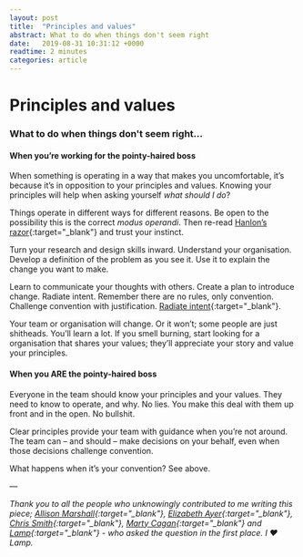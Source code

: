 ```yaml
---
layout: post
title:  "Principles and values"
abstract: What to do when things don't seem right
date:   2019-08-31 10:31:12 +0000
readtime: 2 minutes
categories: article
---
```


# Principles and values
### What to do when things don't seem right...

#### When you’re working for the pointy-haired boss

When something is operating in a way that makes you uncomfortable, it’s because it’s in opposition to your principles and values. Knowing your principles will help when asking yourself _what should I do_? 

Things operate in different ways for different reasons. Be open to the possibility this is the correct *modus operandi*. Then re-read [Hanlon’s razor](https://en.wikipedia.org/wiki/Hanlon%27s_razor){:target="_blank"} and trust your instinct.

Turn your research and design skills inward. Understand your organisation. Develop a definition of the problem as you see it. Use it to explain the change you want to make.

Learn to communicate your thoughts with others. Create a plan to introduce change. Radiate intent. Remember there are no rules, only convention. Challenge convention with justification. [Radiate intent](https://medium.com/@ElizAyer/dont-ask-forgiveness-radiate-intent-d36fd22393a3){:target="_blank"}.

Your team or organisation will change. Or it won’t; some people are just shitheads. You’ll learn a lot. If you smell burning, start looking for a organisation that shares your values; they’ll appreciate your story and value your principles.

#### When you ARE the pointy-haired boss

Everyone in the team should know your principles and your values. They need to know to operate, and why. No lies. You make this deal with them up front and in the open. No bullshit. 

Clear principles provide your team with guidance when you’re not around. The team can – and should – make decisions on your behalf, even when those decisions challenge convention. 

What happens when it’s your convention? See above.

—

*Thank you to all the people who unknowingly contributed to me writing this piece; [Allison Marshall](https://twitter.com/allisongrayce/status/1167456425146142720){:target="_blank"}, [Elizabeth Ayer](https://medium.com/@ElizAyer/dont-ask-forgiveness-radiate-intent-d36fd22393a3){:target="_blank"}, [Chris Smith](https://twitter.com/cj_smithy){:target="_blank"}, [Marty Cagan](https://svpg.com/product-vs-feature-teams/){:target="_blank"} and [Lamp](https://twitter.com/rlamps92/status/1167486468165644290){:target="_blank"} - who asked the question in the first place. I ❤️ Lamp.*